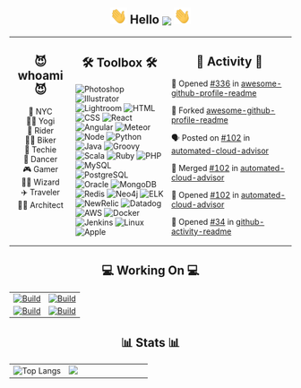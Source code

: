 <!DOCTYPE html>
<!-- Hello -->
<h2 align="center"><img src="https://raw.githubusercontent.com/aakhtar3/aakhtar3/main/img/wave.gif" width="30px"> Hello <img align="center" src="https://visitor-badge.glitch.me/badge?page_id=aakhtar3.aakhtar3"/> <img src="https://raw.githubusercontent.com/aakhtar3/aakhtar3/main/img/wave.gif" width="30px"></h2>

<table style="width:100%"><tr >
<td valign="top" width="22%">
<h2 align="center">😈 whoami 😈</h2>

<p align="center">
    📍 NYC
    </br>
    🧘‍♂️ Yogi
    </br>
    🛴 Rider
    </br>
    🚴‍♂️ Biker
    </br>
    💾 Techie
    </br>
    🕺 Dancer
    </br>
    🎮 Gamer
    </br>
    🧙‍♂️ Wizard
    </br>
    ✈️ Traveler
    </br>
    👨‍💻 Architect</a>
</p>
</td>
<!-- Skills -->
<td valign="top" width="34%">
<h2 align="center">🛠 Toolbox 🛠</h2>
<!-- Adobe -->
<img alt="Photoshop" src="https://img.shields.io/badge/Photoshop-black?&logo=adobe-photoshop&color=151515&logoColor=79ff97">
<img alt="Illustrator" src="https://img.shields.io/badge/Illustrator-black?&logo=adobe-illustrator&color=151515&logoColor=79ff97">
<img alt="Lightroom" src="https://img.shields.io/badge/Lightroom-black?&logo=adobe-lightroom-cc&color=151515&logoColor=79ff97">
<!-- Web -->
<img alt="HTML" src="https://img.shields.io/badge/HTML-black?&logo=html5&color=151515&logoColor=79ff97">
<img alt="CSS" src="https://img.shields.io/badge/CSS-black?&logo=css3&color=151515&logoColor=79ff97">
<img alt="React" src="https://img.shields.io/badge/React-black?&logo=react&color=151515&logoColor=79ff97">
<img alt="Angular" src="https://img.shields.io/badge/Angular-black?&logo=angular&color=151515&logoColor=79ff97">
<img alt="Meteor" src="https://img.shields.io/badge/Meteor-black?&logo=meteor&color=151515&logoColor=79ff97">
<!-- App -->
<img alt="Node" src="https://img.shields.io/badge/Node-black?&logo=node.js&color=151515&logoColor=79ff97">
<img alt="Python" src="https://img.shields.io/badge/Python-black?&logo=python&color=151515&logoColor=79ff97">
<img alt="Java" src="https://img.shields.io/badge/Java-black?&logo=java&color=151515&logoColor=79ff97">
<img alt="Groovy" src="https://img.shields.io/badge/Groovy-black?&logo=groovy&color=151515&logoColor=79ff97">
<img alt="Scala" src="https://img.shields.io/badge/Scala-black?&logo=scala&color=151515&logoColor=79ff97">
<img alt="Ruby" src="https://img.shields.io/badge/Ruby-black?&logo=ruby&color=151515&logoColor=79ff97">
<img alt="PHP" src="https://img.shields.io/badge/PHP-black?&logo=php&color=151515&logoColor=79ff97">
<!-- Data -->
<img alt="MySQL" src="https://img.shields.io/badge/MySQL-black?&logo=mysql&color=151515&logoColor=79ff97">
<img alt="PostgreSQL" src="https://img.shields.io/badge/PostgreSQL-black?&logo=postgresql&color=151515&logoColor=79ff97">
<img alt="Oracle" src="https://img.shields.io/badge/Oracle-black?&logo=oracle&color=151515&logoColor=79ff97">
<img alt="MongoDB" src="https://img.shields.io/badge/MongoDB-black?&logo=mongodb&color=151515&logoColor=79ff97">
<img alt="Redis" src="https://img.shields.io/badge/Redis-black?&logo=redis&color=151515&logoColor=79ff97">
<img alt="Neo4j" src="https://img.shields.io/badge/Neo4j-black?&logo=neo4j&color=151515&logoColor=79ff97">
<!-- Telemetry -->
<img alt="ELK" src="https://img.shields.io/badge/ELK-black?&logo=kibana&color=151515&logoColor=79ff97">
<img alt="NewRelic" src="https://img.shields.io/badge/New_Relic-black?&logo=new-relic&color=151515&logoColor=79ff97">
<img alt="Datadog" src="https://img.shields.io/badge/Datadog-black?&logo=datadog&color=151515&logoColor=79ff97">
<!-- DevOps -->
<img alt="AWS" src="https://img.shields.io/badge/AWS-black?&logo=amazon-aws&color=151515&logoColor=79ff97">
<img alt="Docker" src="https://img.shields.io/badge/Docker-black?&logo=docker&color=151515&logoColor=79ff97">
<img alt="Jenkins" src="https://img.shields.io/badge/Jenkins-black?&logo=jenkins&color=151515&logoColor=79ff97">
<!-- OS -->
<img alt="Linux" src="https://img.shields.io/badge/Linux-black?&logo=linux&color=151515&logoColor=79ff97">
<img alt="Apple" src="https://img.shields.io/badge/OSX-black?&logo=apple&color=151515&logoColor=79ff97">
</td>
<td valign="top" width="44%">
<h2 align="center">👾 Activity 👾</h2>
<!--START_SECTION:activity-->

💪 Opened [#336](https://github.com/abhisheknaiidu/awesome-github-profile-readme/pull/336) in [awesome-github-profile-readme](https://github.com/abhisheknaiidu/awesome-github-profile-readme)

🍴 Forked [awesome-github-profile-readme](https://github.com/abhisheknaiidu/awesome-github-profile-readme)

🗣 Posted on [#102](https://github.com/disneystreaming/automated-cloud-advisor/issues/102) in [automated-cloud-advisor](https://github.com/disneystreaming/automated-cloud-advisor)

🎉 Merged [#102](https://github.com/disneystreaming/automated-cloud-advisor/pull/102) in [automated-cloud-advisor](https://github.com/disneystreaming/automated-cloud-advisor)

💪 Opened [#102](https://github.com/disneystreaming/automated-cloud-advisor/pull/102) in [automated-cloud-advisor](https://github.com/disneystreaming/automated-cloud-advisor)

💪 Opened [#34](https://github.com/jamesgeorge007/github-activity-readme/pull/34) in [github-activity-readme](https://github.com/jamesgeorge007/github-activity-readme)
<!--END_SECTION:activity-->
</td>
</tr></table>

<h2 align="center">💻 Working On 💻</h2>
<!-- Working on -->
<table>
<tr>
<td width="50%">
    <a href="https://github.com/disneystreaming/automated-cloud-advisor">
        <img alt="Build" src="https://github-readme-stats.vercel.app/api/pin/?username=disneystreaming&repo=automated-cloud-advisor&theme=dark&cache_seconds=43200">
    </a>
</td>
<td width="50%">
    <a href="https://github.com/donnemartin/awesome-aws">
        <img alt="Build" src="https://github-readme-stats.vercel.app/api/pin/?username=donnemartin&repo=awesome-aws&theme=dark&cache_seconds=86400">
    </a>
</td>
</tr>
<tr>
<td width="50%">
    <a href="https://github.com/jamesgeorge007/github-activity-readme">
        <img alt="Build" src="https://github-readme-stats.vercel.app/api/pin/?username=jamesgeorge007&repo=github-activity-readme&theme=dark&cache_seconds=86400">
    </a>
</td>
<td width="50%">
    <a href="https://github.com/abhisheknaiidu/awesome-github-profile-readme">
        <img alt="Build" src="https://github-readme-stats.vercel.app/api/pin/?username=abhisheknaiidu&repo=awesome-github-profile-readme&theme=dark&cache_seconds=43200">
    </a>
</td>
</tr>
</table>

<h2 align="center">📊 Stats 📊</h2>

<table><tr>
<td width="40%">
    <img alt="Top Langs" src="https://github-readme-stats.vercel.app/api/top-langs/?username=aakhtar3&langs_count=8&theme=dark&cache_seconds=86400&layout=compact&hide=jupyter notebook">
</td>
<td width="60%">
    <img src="https://github-readme-stats.vercel.app/api?username=aakhtar3&theme=dark&show_icons=true&cache_seconds=86400"/>
</td>
</tr></table>
